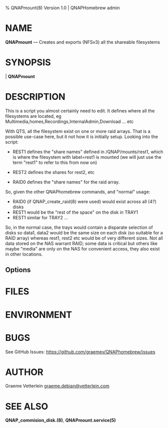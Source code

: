 % QNAPmount(8) Version 1.0 | QNAPHomebrew admin

NAME
====

**QNAPmount** — Creates and exports (NFSv3) all the shareable filesystems

SYNOPSIS
========

| **QNAPmount**

DESCRIPTION
===========

This is a script you almost certainly need to edit. It defines where all the filesystems
are located, eg Multimedia,homes,Recordings,InternalAdmin,Download ... etc

With QTS, all the filesystem exist on one or more raid arrays. That is a possible use-case
here, but it not how it is initially setup. Looking into the script:

- REST1 defines the "share names" defined in /QNAP/mounts/rest1, which is where
  the filesystem with label=rest1 is mounted (we will just use the term "rest1" to refer to
  this from now on)
  
- REST2 defines the shares for rest2, etc

- RAID0 defines the "share names" for the raid array.

So, given the other QNAPhomebrew commands, and "normal" usage:

- RAID0 (if QNAP_create_raid(8) were used) would exist across all (4?) disks
- REST1 would be the "rest of the space" on the disk in TRAY1
- REST1 similar for TRAY2 ...

So, in the normal case, the trays would contain a disparate selection of disks
so data1, data2 would be the same size on each disk (so suitable for a RAID
array) whereas rest1, rest2 etc would be of very different sizes. Not all data
stored on the NAS warrant RAID; some data is critical but others like maybe
"media" are only on the NAS for convenient access, they also exist in other
locations.


Options
-------


FILES
=====

ENVIRONMENT
===========

BUGS
====

See GitHub Issues: https://github.com/graemev/QNAPhomebrew/issues

AUTHOR
======

Graeme Vetterlein <graeme.debian@vetterlein.com>

SEE ALSO
========

 **QNAP_commision_disk.(8)**, **QNAPmount.service(5)**
